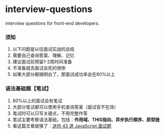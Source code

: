 # interview-questions
interview questions for front-end developers.

### 须知
1. 以下问题是以往面试实战的总结
2. 需要自己查询答案、理解、记忆
3. 建议面试前预留1-2周时间准备
4. 不准备就去面试会死的很惨
5. 如果大部分都搞明白了，那面试成功率会在80%以上

### 语法基础题【笔试】

1. 80%以上的面试会有笔试
2. 大部分笔试都可以使用手机查询答案（面试官不在场）
3. 笔试时可以只写关键点，不用完整作答
4. 笔试主要考察语法基础，包括：**作用域、THIS指向、异步执行顺序、原型链**
5. 看这篇文章就够了：[送你 43 道 JavaScript 面试题](https://juejin.im/post/5d0644976fb9a07ed064b0ca)
